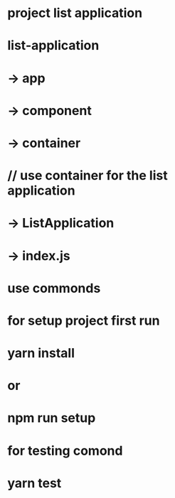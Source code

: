 # project list application

# list-application
#    -> app
#        -> component
#        -> container
#                // use container for the list application 
#            -> ListApplication
#               -> index.js
#
#
#
#
#
#
#
# use commonds
# for setup project first run 
#    yarn install
#    or
#    npm run setup
#  
# for testing comond
#    yarn test